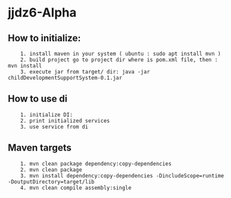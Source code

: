 # jjdz6-Alpha

## How to initialize:

        1. install maven in your system ( ubuntu : sudo apt install mvn )
        2. build project go to project dir where is pom.xml file, then : mvn install
        3. execute jar from target/ dir: java -jar childDevelopmentSupportSystem-0.1.jar

## How to use di
        1. initialize DI: 
        2. print initialized services
        3. use service from di
        
## Maven targets

        1. mvn clean package dependency:copy-dependencies
        2. mvn clean package
        3. mvn install dependency:copy-dependencies -DincludeScope=runtime -DoutputDirectory=target/lib
        4. mvn clean compile assembly:single